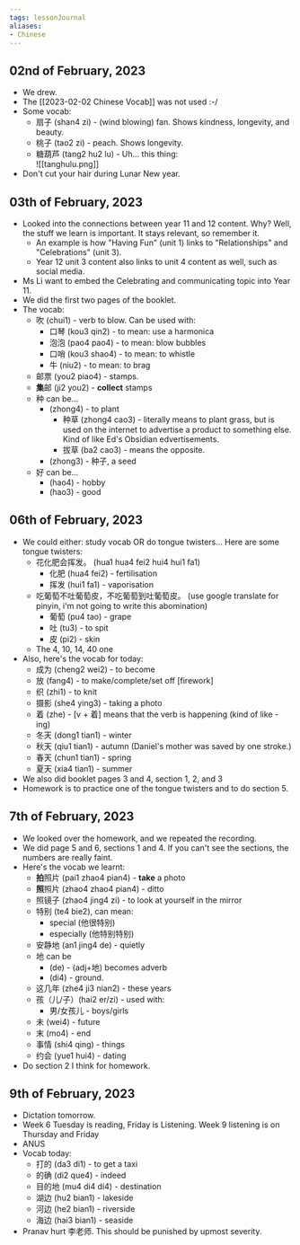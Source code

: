 ```yaml
---
tags: lessonJournal 
aliases:
- Chinese
---
```


## 02nd of February, 2023

- We drew.
- The [[2023-02-02 Chinese Vocab]] was not used :-/
- Some vocab:
    - 扇子 (shan4 zi) - (wind blowing) fan. Shows kindness, longevity, and beauty.
    - 桃子 (tao2 zi) - peach. Shows longevity.
    - 糖葫芦 (tang2 hu2 lu) - Uh... this thing:  
      ![[tanghulu.png]]
- Don't cut your hair during Lunar New year.

## 03th of February, 2023

- Looked into the connections between year 11 and 12 content. Why? Well, the stuff we learn is important. It stays relevant, so remember it.
    - An example is how "Having Fun" (unit 1) links to "Relationships" and "Celebrations" (unit 3).
    - Year 12 unit 3 content also links to unit 4 content as well, such as social media.
- Ms Li want to embed the Celebrating and communicating topic into Year 11.
- We did the first two pages of the booklet.
- The vocab:
    - 吹 (chui1) - verb to blow. Can be used with:
        - 口琴 (kou3 qin2) - to mean: use a harmonica
        - 泡泡 (pao4 pao4) - to mean: blow bubbles
        - 口哨 (kou3 shao4) - to mean: to whistle
        - 牛 (niu2) - to mean: to brag
    - 邮票 (you2 piao4) - stamps.
    - **集**邮 (ji2 you2) - **collect** stamps
    - 种 can be...
        - (zhong4) - to plant
            - 种草 (zhong4 cao3) - literally means to plant grass, but is used on the internet to advertise a product to something else. Kind of like Ed's Obsidian edvertisements.
            - 拔草 (ba2 cao3) - means the opposite.
        - (zhong3) - 种子, a seed
    - 好 can be...
        - (hao4) - hobby
        - (hao3) - good

## 06th of February, 2023

- We could either: study vocab OR do tongue twisters... Here are some tongue twisters:
    - 花化肥会挥发。 (hua1 hua4 fei2 hui4 hui1 fa1)
        - 化肥 (hua4 fei2) - fertilisation
        - 挥发 (hui1 fa1) - vaporisation
    - 吃葡萄不吐葡萄皮，不吃葡萄到吐葡萄皮。 (use google translate for pinyin, i'm not going to write this abomination)
        - 葡萄 (pu4 tao) - grape
        - 吐 (tu3) - to spit
        - 皮 (pi2) - skin
    - The 4, 10, 14, 40 one
- Also, here's the vocab for today:
    - 成为 (cheng2 wei2) - to become
    - 放 (fang4) - to make/complete/set off [firework]
    - 织 (zhi1) - to knit
    - 摄影 (she4 ying3) - taking a photo
    - 着 (zhe) - [v + 着] means that the verb is happening (kind of like -ing)
    - 冬天 (dong1 tian1) - winter
    - 秋天 (qiu1 tian1) - autumn (Daniel's mother was saved by one stroke.)
    - 春天 (chun1 tian1) - spring
    - 夏天 (xia4 tian1) - summer
- We also did booklet pages 3 and 4, section 1, 2, and 3
- Homework is to practice one of the tongue twisters and to do section 5.

## 7th of February, 2023

- We looked over the homework, and we repeated the recording.
- We did page 5 and 6, sections 1 and 4. If you can't see the sections, the numbers are really faint.
- Here's the vocab we learnt:
    - **拍**照片 (pai1 zhao4 pian4) - **take** a photo
    - **照**照片 (zhao4 zhao4 pian4) - ditto
    - 照镜子 (zhao4 jing4 zi) - to look at yourself in the mirror
    - 特别 (te4 bie2), can mean:
        - special (他很特别)
        - especially (他特别特别)
    - 安静地 (an1 jing4 de) - quietly
    - 地 can be
        - (de) - (adj+地) becomes adverb
        - (di4) - ground.
    - 这几年 (zhe4 ji3 nian2) - these years
    - 孩（儿/子）(hai2 er/zi) - used with:
        - 男/女孩儿 - boys/girls
    - 未 (wei4) - future
    - 末 (mo4) - end
    - 事情 (shi4 qing) - things
    - 约会 (yue1 hui4) - dating
- Do section 2 I think for homework.

## 9th of February, 2023

- Dictation tomorrow.
- Week 6 Tuesday is reading, Friday is Listening. Week 9 listening is on Thursday and Friday
- ANUS
- Vocab today:
    - 打的 (da3 di1) - to get a taxi
    - 的确 (di2 que4) - indeed
    - 目的地 (mu4 di4 di4) - destination
    - 湖边 (hu2 bian1) - lakeside
    - 河边 (he2 bian1) - riverside
    - 海边 (hai3 bian1) - seaside
- Pranav hurt 李老师. This should be punished by upmost severity.
